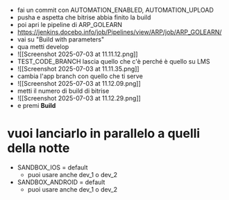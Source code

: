 
* fai un commit con AUTOMATION_ENABLED, AUTOMATION_UPLOAD
* pusha e aspetta che bitrise abbia finito la build
* poi apri le pipeline di ARP_GOLEARN
* https://jenkins.docebo.info/job/Pipelines/view/ARP/job/ARP_GOLEARN/
* vai su "Build with parameters"
* qua metti develop
* ![[Screenshot 2025-07-03 at 11.11.12.png]]
* TEST_CODE_BRANCH lascia quello che c'è perché è quello su LMS
* ![[Screenshot 2025-07-03 at 11.11.35.png]]
* cambia l'app branch con quello che ti serve
* ![[Screenshot 2025-07-03 at 11.12.09.png]]
* metti il numero di build di bitrise
* ![[Screenshot 2025-07-03 at 11.12.29.png]]
* e premi **Build**


# vuoi lanciarlo in parallelo a quelli della notte

* SANDBOX_IOS = default
	* puoi usare anche dev_1 o dev_2
* SANDBOX_ANDROID = default
	* puoi usare anche dev_1 o dev_2